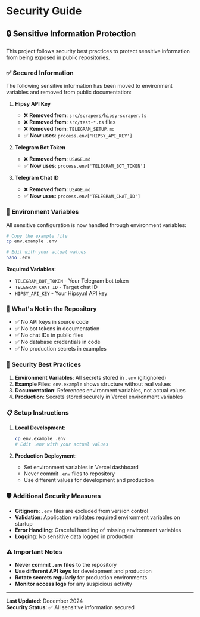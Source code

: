 # Security Guide

## 🔒 Sensitive Information Protection

This project follows security best practices to protect sensitive information from being exposed in public repositories.

### ✅ **Secured Information**

The following sensitive information has been moved to environment variables and removed from public documentation:

1. **Hipsy API Key**
   - ❌ **Removed from**: `src/scrapers/hipsy-scraper.ts`
   - ❌ **Removed from**: `src/test-*.ts` files
   - ❌ **Removed from**: `TELEGRAM_SETUP.md`
   - ✅ **Now uses**: `process.env['HIPSY_API_KEY']`

2. **Telegram Bot Token**
   - ❌ **Removed from**: `USAGE.md`
   - ✅ **Now uses**: `process.env['TELEGRAM_BOT_TOKEN']`

3. **Telegram Chat ID**
   - ❌ **Removed from**: `USAGE.md`
   - ✅ **Now uses**: `process.env['TELEGRAM_CHAT_ID']`

### 🔧 **Environment Variables**

All sensitive configuration is now handled through environment variables:

```bash
# Copy the example file
cp env.example .env

# Edit with your actual values
nano .env
```

**Required Variables:**
- `TELEGRAM_BOT_TOKEN` - Your Telegram bot token
- `TELEGRAM_CHAT_ID` - Target chat ID
- `HIPSY_API_KEY` - Your Hipsy.nl API key

### 🚫 **What's Not in the Repository**

- ✅ No API keys in source code
- ✅ No bot tokens in documentation
- ✅ No chat IDs in public files
- ✅ No database credentials in code
- ✅ No production secrets in examples

### 🔐 **Security Best Practices**

1. **Environment Variables**: All secrets stored in `.env` (gitignored)
2. **Example Files**: `env.example` shows structure without real values
3. **Documentation**: References environment variables, not actual values
4. **Production**: Secrets stored securely in Vercel environment variables

### 📋 **Setup Instructions**

1. **Local Development**:
   ```bash
   cp env.example .env
   # Edit .env with your actual values
   ```

2. **Production Deployment**:
   - Set environment variables in Vercel dashboard
   - Never commit `.env` files to repository
   - Use different values for development and production

### 🛡️ **Additional Security Measures**

- **Gitignore**: `.env` files are excluded from version control
- **Validation**: Application validates required environment variables on startup
- **Error Handling**: Graceful handling of missing environment variables
- **Logging**: No sensitive data logged in production

### ⚠️ **Important Notes**

- **Never commit `.env` files** to the repository
- **Use different API keys** for development and production
- **Rotate secrets regularly** for production environments
- **Monitor access logs** for any suspicious activity

---

**Last Updated**: December 2024  
**Security Status**: ✅ All sensitive information secured 